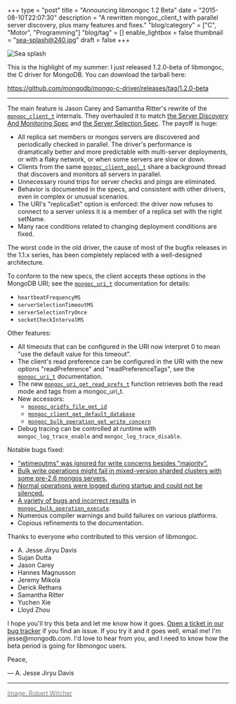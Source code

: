 +++
type = "post"
title = "Announcing libmongoc 1.2 Beta"
date = "2015-08-10T22:07:30"
description = "A rewritten mongoc_client_t with parallel server discovery, plus many features and fixes."
"blog/category" = ["C", "Motor", "Programming"]
"blog/tag" = []
enable_lightbox = false
thumbnail = "sea-splash@240.jpg"
draft = false
+++

<p><img style="display:block; margin-left:auto; margin-right:auto;" src="sea-splash.jpg" alt="Sea splash" title="Sea splash" /></p>
<p>This is the highlight of my summer: I just released 1.2.0-beta of libmongoc, the C driver for MongoDB. You can download the tarball here:</p>
<p><a href="https://github.com/mongodb/mongo-c-driver/releases/tag/1.2.0-beta">https://github.com/mongodb/mongo-c-driver/releases/tag/1.2.0-beta</a></p>
<hr />
<p>The main feature is Jason Carey and Samantha Ritter's rewrite of the <a href="http://api.mongodb.org/c/current/mongoc_client_t.html"><code>mongoc_client_t</code></a> internals. They overhauled it to match <a href="/blog/server-discovery-and-monitoring-in-pymongo-perl-and-c/">the Server Discovery And Monitoring Spec</a> and <a href="https://www.mongodb.com/blog/post/server-selection-next-generation-mongodb-drivers">the
Server Selection Spec</a>. The payoff is huge:</p>
<ul>
<li>All replica set members or mongos servers are discovered and periodically
  checked in parallel. The driver's performance is dramatically better and
  more predictable with multi-server deployments, or with a flaky network,
  or when some servers are slow or down.</li>
<li>Clients from the same <a href="http://api.mongodb.org/c/current/mongoc_client_pool_t.html"><code>mongoc_client_pool_t</code></a> share a background thread that
  discovers and monitors all servers in parallel.</li>
<li>Unnecessary round trips for server checks and pings are eliminated.</li>
<li>Behavior is documented in the specs, and consistent with other drivers, even
  in complex or unusual scenarios.</li>
<li>The URI's "replicaSet" option is enforced: the driver now refuses to connect
  to a server unless it is a member of a replica set with the right setName.</li>
<li>Many race conditions related to changing deployment conditions are fixed.</li>
</ul>
<p>The worst code in the old driver, the cause of most of the bugfix releases in the 1.1.x series, has been completely replaced with a well-designed architecture.</p>
<p>To conform to the new specs, the client accepts these options in the MongoDB
URI; see the <a href="http://api.mongodb.org/c/current/mongoc_uri_t.html"><code>mongoc_uri_t</code></a> documentation for details:</p>
<ul>
<li><code>heartbeatFrequencyMS</code></li>
<li><code>serverSelectionTimeoutMS</code></li>
<li><code>serverSelectionTryOnce</code></li>
<li><code>socketCheckIntervalMS</code></li>
</ul>
<p>Other features:</p>
<ul>
<li>All timeouts that can be configured in the URI now interpret 0 to mean "use
  the default value for this timeout".</li>
<li>The client's read preference can be configured in the URI with the new
  options "readPreference" and "readPreferenceTags", see the <a href="http://api.mongodb.org/c/current/mongoc_uri_t.html"><code>mongoc_uri_t</code></a>
  documentation.</li>
<li>The new <a href="http://api.mongodb.org/c/current/mongoc_uri_get_read_prefs_t.html"><code>mongoc_uri_get_read_prefs_t</code></a> function retrieves both the read mode
  and tags from a mongoc_uri_t.</li>
<li>New accessors:<ul>
<li><a href="http://api.mongodb.org/c/current/mongoc_gridfs_file_get_id.html"><code>mongoc_gridfs_file_get_id</code></a></li>
<li><a href="http://api.mongodb.org/c/current/mongoc_client_get_database.html"><code>mongoc_client_get_default_database</code></a></li>
<li><a href="http://api.mongodb.org/c/current/mongoc_bulk_operation_get_write_concern.html"><code>mongoc_bulk_operation_get_write_concern</code></a></li>
</ul>
</li>
<li>Debug tracing can be controlled at runtime with <code>mongoc_log_trace_enable</code> and
  <code>mongoc_log_trace_disable</code>.</li>
</ul>
<p>Notable bugs fixed:</p>
<ul>
<li><a href="https://jira.mongodb.org/browse/CDRIVER-775">"wtimeoutms" was ignored for write concerns besides "majority".</a></li>
<li><a href="https://jira.mongodb.org/browse/CDRIVER-586">Bulk write operations might fail in mixed-version sharded clusters with
  some pre-2.6 mongos servers.</a></li>
<li><a href="https://jira.mongodb.org/browse/CDRIVER-731">Normal operations were logged during startup and could not be silenced.</a></li>
<li><a href="https://jira.mongodb.org/issues/?filter=18141&amp;jql=project%20%3D%20CDRIVER%20AND%20fixVersion%20in%20(1.2-beta%2C%201.2.0%2C%201.2-desired)%20and%20resolution%20is%20not%20empty%20and%20component%20%3D%20bulk%20ORDER%20BY%20key%20DESC">A variety of bugs and incorrect results</a> in <a href="http://api.mongodb.org/c/current/mongoc_bulk_operation_execute.html"><code>mongoc_bulk_operation_execute</code></a>.</li>
<li>Numerous compiler warnings and build failures on various platforms.</li>
<li>Copious refinements to the documentation.</li>
</ul>
<p>Thanks to everyone who contributed to this version of libmongoc.</p>
<ul>
<li>A. Jesse Jiryu Davis</li>
<li>Sujan Dutta</li>
<li>Jason Carey</li>
<li>Hannes Magnusson</li>
<li>Jeremy Mikola</li>
<li>Derick Rethans</li>
<li>Samantha Ritter</li>
<li>Yuchen Xie</li>
<li>Lloyd Zhou</li>
</ul>
<p>I hope you'll try this beta and let me know how it goes. <a href="https://jira.mongodb.org/browse/CDRIVER">Open a ticket in our bug tracker</a> if you find an issue. If you try it and it goes well, email me! I'm jesse@mongodb.com. I'd love to hear from you, and I need to know how the beta period is going for libmongoc users.</p>
<p>Peace,</p>
<p>&mdash; A. Jesse Jiryu Davis</p>
<hr />
<p><a href="https://www.flickr.com/photos/robertwitcher/14306767483"><span style="color:gray">Image: Robert Witcher</span></a></p>
    